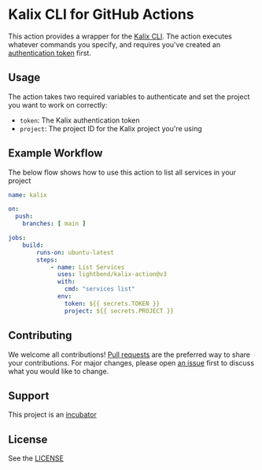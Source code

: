 # Kalix CLI for GitHub Actions

This action provides a wrapper for the [Kalix CLI](https://docs.kalix.io/kalix/index.html). The action executes whatever commands you specify, and requires you've created an [authentication token](https://docs.kalix.io/projects/integrate-cicd-github-actions.html) first.

## Usage

The action takes two required variables to authenticate and set the project you want to work on correctly:

* `token`: The Kalix authentication token
* `project`: The project ID for the Kalix project you're using

## Example Workflow

The below flow shows how to use this action to list all services in your project

```yaml
name: kalix

on: 
  push:
    branches: [ main ]

jobs:
    build:
        runs-on: ubuntu-latest
        steps:
            - name: List Services
              uses: lightbend/kalix-action@v3
              with:
                cmd: "services list"
              env:
                token: ${{ secrets.TOKEN }}
                project: ${{ secrets.PROJECT }}
```

## Contributing

We welcome all contributions! [Pull requests](https://github.com/lightbend/kalix-action/pulls) are the preferred way to share your contributions. For major changes, please open [an issue](https://github.com/lightbend/kalix-action/issues) first to discuss what you would like to change.

## Support

This project is an [incubator](https://developer.lightbend.com/docs/introduction/getting-help/support-terminology.html)

## License

See the [LICENSE](./LICENSE)

